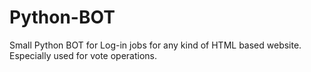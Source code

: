 # Python-BOT
Small Python BOT for Log-in jobs for any kind of HTML based website.
Especially used for vote operations.
